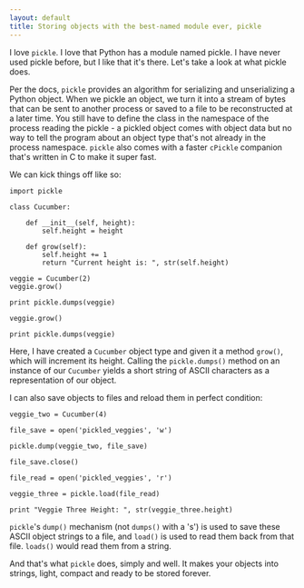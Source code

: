 ```yaml
---
layout: default
title: Storing objects with the best-named module ever, pickle
---
```


I love `pickle`. I love that Python has a module named pickle. I have never used pickle before, but I like that it's there. Let's take a look at what pickle does.

Per the docs, `pickle` provides an algorithm for serializing and unserializing a Python object. When we pickle an object, we turn it into a stream of bytes that can be sent to another process or saved to a file to be reconstructed at a later time. You still have to define the class in the namespace of the process reading the pickle - a pickled object comes with object data but no way to tell the program about an object type that's not already in the process namespace. `pickle` also comes with a faster `cPickle` companion that's written in C to make it super fast. 

We can kick things off like so:

	import pickle

	class Cucumber:

		def __init__(self, height):
			self.height = height

		def grow(self):
			self.height += 1
			return "Current height is: ", str(self.height)

	veggie = Cucumber(2)
	veggie.grow()

	print pickle.dumps(veggie)

	veggie.grow()

	print pickle.dumps(veggie)

Here, I have created a `Cucumber` object type and given it a method `grow()`, which will increment its height. Calling the `pickle.dumps()` method on an instance of our `Cucumber` yields a short string of ASCII characters as a representation of our object. 

I can also save objects to files and reload them in perfect condition:

	veggie_two = Cucumber(4)

	file_save = open('pickled_veggies', 'w')

	pickle.dump(veggie_two, file_save)

	file_save.close()

	file_read = open('pickled_veggies', 'r')

	veggie_three = pickle.load(file_read)

	print "Veggie Three Height: ", str(veggie_three.height)

`pickle`'s `dump()` mechanism (not `dumps()` with a 's') is used to save these ASCII object strings to a file, and `load()` is used to read them back from that file. `loads()` would read them from a string. 

And that's what `pickle` does, simply and well. It makes your objects into strings, light, compact and ready to be stored forever. 